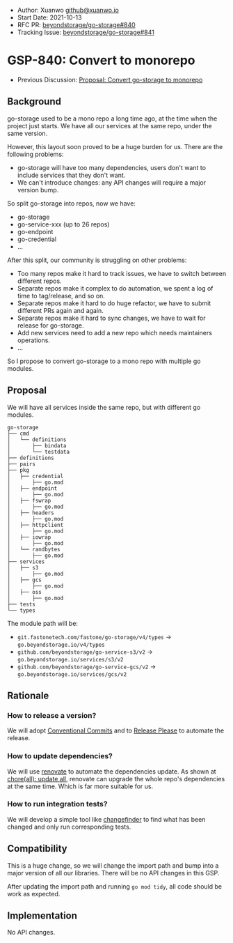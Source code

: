 - Author: Xuanwo <github@xuanwo.io>
- Start Date: 2021-10-13
- RFC PR: [beyondstorage/go-storage#840](https://git.fastonetech.com/fastone/go-storage/issues/840)
- Tracking Issue: [beyondstorage/go-storage#841](https://git.fastonetech.com/fastone/go-storage/issues/841)

# GSP-840: Convert to monorepo

- Previous Discussion: [Proposal: Convert go-storage to monorepo](https://forum.beyondstorage.io/t/topic/251)

## Background

go-storage used to be a mono repo a long time ago, at the time when the project just starts. We have all our services at the same repo, under the same version.

However, this layout soon proved to be a huge burden for us. There are the following problems:

- go-storage will have too many dependencies, users don't want to include services that they don't want.
- We can't introduce changes: any API changes will require a major version bump.

So split go-storage into repos, now we have:

- go-storage
- go-service-xxx (up to 26 repos)
- go-endpoint
- go-credential
- ...

After this split, our community is struggling on other problems:

- Too many repos make it hard to track issues, we have to switch between different repos.
- Separate repos make it complex to do automation, we spent a log of time to tag/release, and so on.
- Separate repos make it hard to do huge refactor, we have to submit different PRs again and again.
- Separate repos make it hard to sync changes, we have to wait for release for go-storage.
- Add new services need to add a new repo which needs maintainers operations.
- ...

So I propose to convert go-storage to a mono repo with multiple go modules.

## Proposal

We will have all services inside the same repo, but with different go modules.

```text
go-storage
├── cmd
│   └── definitions
│       ├── bindata
│       └── testdata
├── definitions
├── pairs
├── pkg
│   ├── credential
│       ├── go.mod
│   ├── endpoint
│       ├── go.mod
│   ├── fswrap
│       ├── go.mod
│   ├── headers
│       ├── go.mod
│   ├── httpclient
│       ├── go.mod
│   ├── iowrap
│       ├── go.mod
│   └── randbytes
│       ├── go.mod
├── services
│   ├── s3
│       ├── go.mod
│   ├── gcs
│       ├── go.mod
│   ├── oss
│       ├── go.mod
├── tests
└── types
```

The module path will be:

- `git.fastonetech.com/fastone/go-storage/v4/types` -> `go.beyondstorage.io/v4/types`
- `github.com/beyondstorage/go-service-s3/v2` -> `go.beyondstorage.io/services/s3/v2`
- `github.com/beyondstorage/go-service-gcs/v2` -> `go.beyondstorage.io/services/gcs/v2`

## Rationale

### How to release a version?

We will adopt [Conventional Commits](https://www.conventionalcommits.org/en/v1.0.0/) and to [Release Please](https://github.com/googleapis/release-please) to automate the release.

### How to update dependencies?

We will use [renovate](https://github.com/apps/renovate) to automate the dependencies update. As shown at [chore(all): update all](https://github.com/googleapis/google-cloud-go/pull/4971), renovate can upgrade the whole repo's dependencies at the same time. Which is far more suitable for us.

### How to run integration tests?

We will develop a simple tool like [changefinder](https://github.com/googleapis/google-cloud-go/tree/master/internal/actions/cmd/changefinder) to find what has been changed and only run corresponding tests.

## Compatibility

This is a huge change, so we will change the import path and bump into a major version of all our libraries. There will be no API changes in this GSP.

After updating the import path and running `go mod tidy`, all code should be work as expected.

## Implementation

No API changes.
